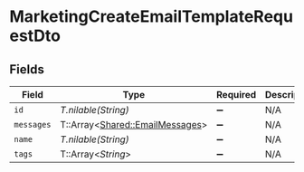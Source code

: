 # MarketingCreateEmailTemplateRequestDto


## Fields

| Field                                                                   | Type                                                                    | Required                                                                | Description                                                             |
| ----------------------------------------------------------------------- | ----------------------------------------------------------------------- | ----------------------------------------------------------------------- | ----------------------------------------------------------------------- |
| `id`                                                                    | *T.nilable(String)*                                                     | :heavy_minus_sign:                                                      | N/A                                                                     |
| `messages`                                                              | T::Array<[Shared::EmailMessages](../../models/shared/emailmessages.md)> | :heavy_minus_sign:                                                      | N/A                                                                     |
| `name`                                                                  | *T.nilable(String)*                                                     | :heavy_minus_sign:                                                      | N/A                                                                     |
| `tags`                                                                  | T::Array<*String*>                                                      | :heavy_minus_sign:                                                      | N/A                                                                     |